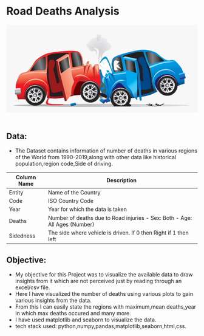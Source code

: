 # Road Deaths Analysis

<center><img src= "https://raw.githubusercontent.com/ashwinshetgaonkar/kaggle-kernel-images/main/car-accident.png" alt ="car accident"style='width:600px;'></center><br>

## Data:
* The Dataset contains information of number of deaths in various regions of the World from 1990-2019,along with other data like historical population,region code,Side of driving.


| Column Name  |	Description        |
| ------------ | ------------------  |
|Entity        |Name of the Country   |
|Code          |	ISO Country Code    |
|Year          |	Year for which the data is taken |
|Deaths	       |Number of deaths due to Road injuries - Sex: Both - Age: All Ages (Number) |
|Sidedness	   |The side where vehicle is driven. If 0 then Right if 1 then left |


## Objective:
* My objective for this Project was to visualize the available data to draw insights from it which are not perceived just by reading through an excel/csv file.
* Here I have visualized the number of deaths using various plots to gain various insights from the data.
* From this I can easily state the regions with maximum,mean deaths,year in which max deaths occured and many more.
* I have used matplotlib and seaborn to visualize the data.
* tech stack used: python,numpy,pandas,matplotlib,seaborn,html,css.

